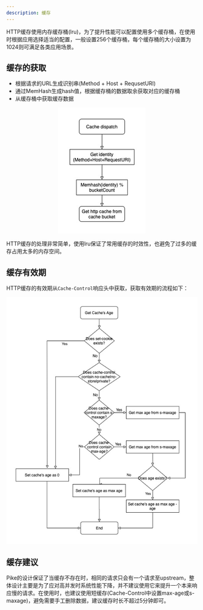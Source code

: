 ```yaml
---
description: 缓存
---
```


HTTP缓存使用内存缓存桶(lru)，为了提升性能可以配置使用多个缓存桶，在使用时根据应用选择适当的配置，一般设置256个缓存桶，每个缓存桶的大小设置为1024则可满足各类应用场景。

## 缓存的获取

- 根据请求的URL生成识别串(Method + Host + RequsetURI)
- 通过MemHash生成hash值，根据缓存桶的数据取余获取对应的缓存桶
- 从缓存桶中获取缓存数据

<p align="center">
<img src="./docs/cache-flow.jpg"/>
</p>

HTTP缓存的处理非常简单，使用lru保证了常用缓存的时效性，也避免了过多的缓存占用太多的内存空间。

## 缓存有效期

HTTP缓存的有效期从`Cache-Control`响应头中获取，获取有效期的流程如下：

<p align="center">
<img src="./docs/cache-age.jpg"/>
</p>

## 缓存建议

Pike的设计保证了当缓存不存在时，相同的请求只会有一个请求至upstream，整体设计主要是为了应对高并发时系统性能下降，并不建议使用它来提升一个本来响应慢的请求。在使用时，也建议使用短缓存(Cache-Control中设置max-age或s-maxage)，避免需要手工删除数据，建议缓存时长不超过5分钟即可。

